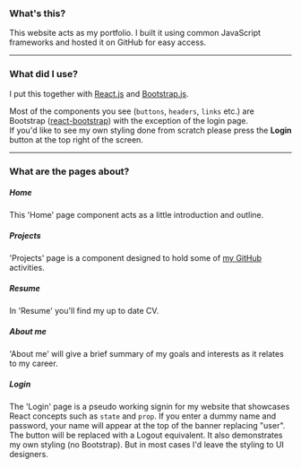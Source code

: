 ### What's this?

This website acts as my portfolio. I built it using common JavaScript frameworks and hosted it on GitHub for easy access.

---

### What did I use?

<p>I put this together with <a href="https://reactjs.org/" target="_blank" rel="noopener noreferrer">React.js</a> and <a href="https://getbootstrap.com/" target="_blank" rel="noopener noreferrer">Bootstrap.js</a>.</p>

<p>Most of the components you see (<code>buttons</code>, <code>headers</code>, <code>links</code> etc.) are Bootstrap (<a href="https://react-bootstrap.github.io/" target="_blank" rel="noopener noreferrer">react-bootstrap</a>) with the exception of the login page.</br>If you'd like to see my own styling done from scratch please press the <b>Login</b> button at the top right of the screen.</p>

---

### What are the pages about?

##### Home
This 'Home' page component acts as a little introduction and outline.

##### Projects
<p>'Projects' page is a component designed to hold some of <a href="https://github.com/alexchernous" target="_blank" rel="noopener noreferrer">my GitHub</a> activities.<p>

##### Resume
In 'Resume' you'll find my up to date CV.

##### About me
'About me' will give a brief summary of my goals and interests as it relates to my career.

##### Login
The 'Login' page is a pseudo working signin for my website that showcases React concepts such as `state` and `prop`. If you enter a dummy name and password, your name will appear at the top of the banner replacing "user". The button will be replaced with a Logout equivalent. It also demonstrates my own styling (no Bootstrap). But in most cases I'd leave the styling to UI designers.